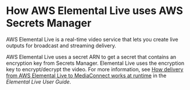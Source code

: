 # How AWS Elemental Live uses AWS Secrets Manager<a name="integrating_ELVlong"></a>

AWS Elemental Live is a real\-time video service that lets you create live outputs for broadcast and streaming delivery\. 

AWS Elemental Live uses a secret ARN to get a secret that contains an encryption key from Secrets Manager\. Elemental Live uses the encryption key to encrypt/decrypt the video\. For more information, see [How delivery from AWS Elemental Live to MediaConnect works at runtime](https://docs.aws.amazon.com/elemental-live/latest/ug/setting-up-live-as-contribution-encoder-for-mediaconnect-how-it-works-at-runtime.html) in the *Elemental Live User Guide*\.